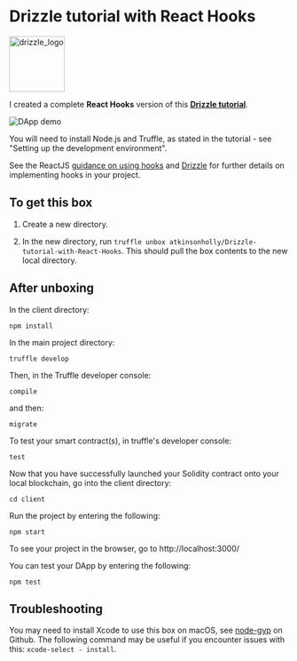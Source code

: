 # Drizzle tutorial with React Hooks

<img src="https://truffleframework.com/img/drizzle-logomark.svg" alt="drizzle_logo" title="drizzle_logo" width="100" />

I created a complete **React Hooks** version of this [**Drizzle tutorial**](https://www.trufflesuite.com/tutorials/getting-started-with-drizzle-and-react).

![DApp demo](https://media.giphy.com/media/TdQVda1SmPNaU2gN4J/giphy.gif)

You will need to install Node.js and Truffle, as stated in the tutorial - see "Setting up the development environment".

See the ReactJS [guidance on using hooks](https://reactjs.org/docs/hooks-reference.html) and [Drizzle](https://www.trufflesuite.com/drizzle) for further details on implementing hooks in your project.

## To get this box ##

1. Create a new directory.

2. In the new directory, run ```truffle unbox atkinsonholly/Drizzle-tutorial-with-React-Hooks```. This should pull the box contents to the new local directory.

## After unboxing ##

In the client directory:

```
npm install
```


In the main project directory:

```
truffle develop
```

Then, in the Truffle developer console: 
```
compile
```

and then:
```
migrate
```

To test your smart contract(s), in truffle's developer console:
```
test
```

Now that you have successfully launched your Solidity contract onto your local blockchain, go into the client directory:

```
cd client
```

Run the project by entering the following:

```
npm start
```

To see your project in the browser, go to http://localhost:3000/

You can test your DApp by entering the following:

```
npm test
```

## Troubleshooting ##

You may need to install Xcode to use this box on macOS, see [node-gyp](https://github.com/nodejs/node-gyp) on Github. 
The following command may be useful if you encounter issues with this: ```xcode-select - install```.
